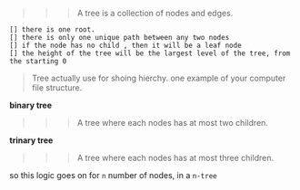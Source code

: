 > > > A tree is a collection of nodes and edges.

    [] there is one root.
    [] there is only one unique path between any two nodes
    [] if the node has no child , then it will be a leaf node
    [] the height of the tree will be the largest level of the tree, from the starting 0

> Tree actually use for shoing hierchy. one example of your computer file structure.

**binary tree**

> > > A tree where each nodes has at most two children.

**trinary tree**

> > > A tree where each nodes has at most three children.

so this logic goes on for `n` number of nodes, in a `n-tree`
